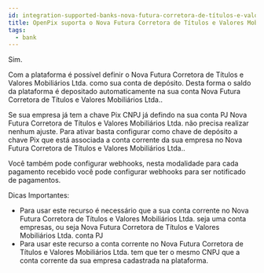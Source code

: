 ```yaml
---
id: integration-supported-banks-nova-futura-corretora-de-títulos-e-valores-mobiliários-ltda
title: OpenPix suporta o Nova Futura Corretora de Títulos e Valores Mobiliários Ltda. ?
tags:
  - bank
---
```


Sim.

Com a plataforma é possível definir o Nova Futura Corretora de Títulos e Valores Mobiliários Ltda. como sua conta de depósito. Desta forma o saldo da plataforma é depositado automaticamente na sua conta Nova Futura Corretora de Títulos e Valores Mobiliários Ltda..

Se sua empresa já tem a chave Pix CNPJ já defindo na sua conta PJ Nova Futura Corretora de Títulos e Valores Mobiliários Ltda. não precisa realizar nenhum ajuste. Para ativar basta configurar como chave de depósito a chave Pix que está associada a conta corrente da sua empresa no Nova Futura Corretora de Títulos e Valores Mobiliários Ltda..

Você também pode configurar webhooks, nesta modalidade para cada pagamento recebido você pode configurar webhooks para ser notificado de pagamentos.

Dicas Importantes:

- Para usar este recurso é necessário que a sua conta corrente no Nova Futura Corretora de Títulos e Valores Mobiliários Ltda. seja uma conta empresas, ou seja Nova Futura Corretora de Títulos e Valores Mobiliários Ltda. conta PJ
- Para usar este recurso a conta corrente no Nova Futura Corretora de Títulos e Valores Mobiliários Ltda. tem que ter o mesmo CNPJ que a conta corrente da sua empresa cadastrada na plataforma.
